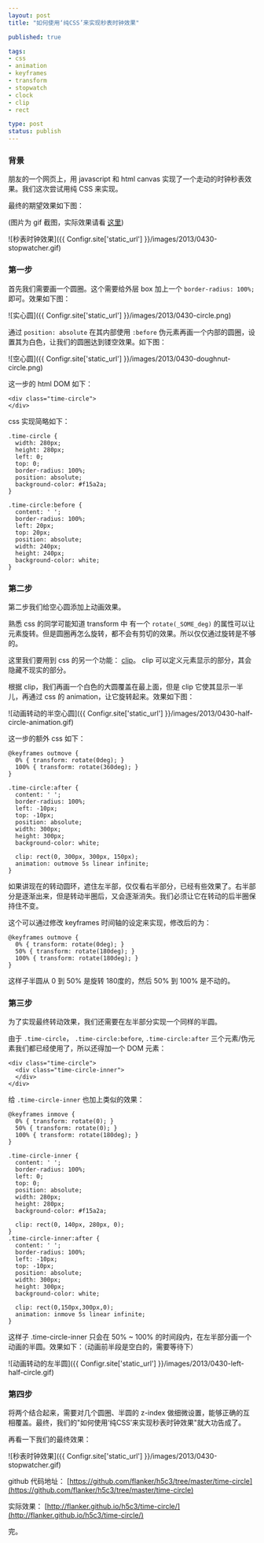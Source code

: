 ```yaml
---
layout: post
title: "如何使用‘纯CSS’来实现秒表时钟效果"

published: true

tags:
- css
- animation
- keyframes
- transform
- stopwatch
- clock
- clip
- rect

type: post
status: publish
---
```


### 背景

朋友的一个网页上，用 javascript 和 html canvas 实现了一个走动的时钟秒表效果。我们这次尝试用纯 CSS 来实现。

最终的期望效果如下图：

(图片为 gif 截图，实际效果请看 [这里](http://flanker.github.io/h5c3/time-circle/))

![秒表时钟效果]({{ Configr.site['static_url'] }}/images/2013/0430-stopwatcher.gif)

### 第一步

首先我们需要画一个圆圈。这个需要给外层 box 加上一个 `border-radius: 100%;` 即可。效果如下图：

<!-- more -->

![实心圆]({{ Configr.site['static_url'] }}/images/2013/0430-circle.png)

通过 `position: absolute` 在其内部使用 `:before` 伪元素再画一个内部的圆圈，设置其为白色，让我们的圆圈达到镂空效果。如下图：

![空心圆]({{ Configr.site['static_url'] }}/images/2013/0430-doughnut-circle.png)

这一步的 html DOM 如下：

    <div class="time-circle">
    </div>

css 实现简略如下：

    .time-circle {
      width: 280px;
      height: 280px;
      left: 0;
      top: 0;
      border-radius: 100%;
      position: absolute;
      background-color: #f15a2a;
    }

    .time-circle:before {
      content: ' ';
      border-radius: 100%;
      left: 20px;
      top: 20px;
      position: absolute;
      width: 240px;
      height: 240px;
      background-color: white;
    }

### 第二步

第二步我们给空心圆添加上动画效果。

熟悉 css 的同学可能知道 transform 中 有一个 `rotate(_SOME_deg)` 的属性可以让元素旋转。但是圆圈再怎么旋转，都不会有剪切的效果。所以仅仅通过旋转是不够的。

这里我们要用到 css 的另一个功能： [clip](https://developer.mozilla.org/en-US/docs/CSS/clip)。 clip 可以定义元素显示的部分，其会隐藏不现实的部分。

根据 clip，我们再画一个白色的大圆覆盖在最上面，但是 clip 它使其显示一半儿，再通过 css 的 animation，让它旋转起来。效果如下图：

![动画转动的半空心圆]({{ Configr.site['static_url'] }}/images/2013/0430-half-circle-animation.gif)

这一步的额外 css 如下：

    @keyframes outmove {
      0% { transform: rotate(0deg); }
      100% { transform: rotate(360deg); }
    }

    .time-circle:after {
      content: ' ';
      border-radius: 100%;
      left: -10px;
      top: -10px;
      position: absolute;
      width: 300px;
      height: 300px;
      background-color: white;

      clip: rect(0, 300px, 300px, 150px);
      animation: outmove 5s linear infinite;
    }

如果讲现在的转动圆环，遮住左半部，仅仅看右半部分，已经有些效果了。右半部分是逐渐出来，但是转动半圈后，又会逐渐消失。我们必须让它在转动的后半圈保持住不变。

这个可以通过修改 keyframes 时间轴的设定来实现，修改后的为：

    @keyframes outmove {
      0% { transform: rotate(0deg); }
      50% { transform: rotate(180deg); }
      100% { transform: rotate(180deg); }
    }

这样子半圆从 0 到 50% 是旋转 180度的，然后 50% 到 100% 是不动的。

### 第三步

为了实现最终转动效果，我们还需要在左半部分实现一个同样的半圆。

由于 `.time-circle`， `.time-circle:before`, `.time-circle:after` 三个元素/伪元素我们都已经使用了，所以还得加一个 DOM 元素：

    <div class="time-circle">
      <div class="time-circle-inner">
      </div>
    </div>

给 `.time-circle-inner` 也加上类似的效果：

    @keyframes inmove {
      0% { transform: rotate(0); }
      50% { transform: rotate(0); }
      100% { transform: rotate(180deg); }
    }

    .time-circle-inner {
      content: ' ';
      border-radius: 100%;
      left: 0;
      top: 0;
      position: absolute;
      width: 280px;
      height: 280px;
      background-color: #f15a2a;

      clip: rect(0, 140px, 280px, 0);
    }
    .time-circle-inner:after {
      content: ' ';
      border-radius: 100%;
      left: -10px;
      top: -10px;
      position: absolute;
      width: 300px;
      height: 300px;
      background-color: white;

      clip: rect(0,150px,300px,0);
      animation: inmove 5s linear infinite;
    }

这样子 .time-circle-inner 只会在 50% ~ 100% 的时间段内，在左半部分画一个动画的半圆。效果如下：（动画前半段是空白的，需要等待下）

![动画转动的左半圆]({{ Configr.site['static_url'] }}/images/2013/0430-left-half-circle.gif)

### 第四步

将两个结合起来，需要对几个圆圈、半圆的 z-index 做细微设置，能够正确的互相覆盖。最终，我们的"如何使用‘纯CSS’来实现秒表时钟效果"就大功告成了。

再看一下我们的最终效果：

![秒表时钟效果]({{ Configr.site['static_url'] }}/images/2013/0430-stopwatcher.gif)

github 代码地址： [https://github.com/flanker/h5c3/tree/master/time-circle](https://github.com/flanker/h5c3/tree/master/time-circle)

实际效果： [http://flanker.github.io/h5c3/time-circle/](http://flanker.github.io/h5c3/time-circle/)

完。

